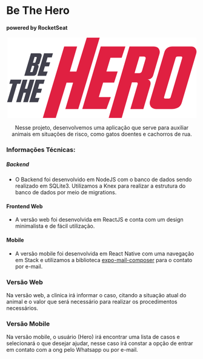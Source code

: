 # Be The Hero
#### powered by RocketSeat

<div align="center">
  <img src="https://github.com/RaphaPetrere/Omnistack11/blob/frontend/src/assets/logo.svg"></img>  
  <p>Nesse projeto, desenvolvemos uma aplicação que serve para auxiliar animais em situações de risco, como gatos doentes e cachorros de rua.</p>
</div>

### Informações Técnicas:

##### Backend
- O Backend foi desenvolvido em NodeJS com o banco de dados sendo realizado em SQLite3. Utilizamos a Knex para realizar a estrutura do banco de dados por meio de migrations.

#### Frontend Web
- A versão web foi desenvolvida em ReactJS e conta com um design minimalista e de fácil utilização.

#### Mobile
- A versão mobile foi desenvolvida em React Native com uma navegação em Stack e utilizamos a biblioteca [expo-mail-composer](https://docs.expo.io/versions/latest/sdk/mail-composer/) para o contato por e-mail.

### Versão Web

Na versão web, a clinica irá informar o caso, citando a situação atual do animal e o valor que será necessário para realizar os procedimentos necessários.

### Versão Mobile

Na versão mobile, o usuário (Hero) irá encontrar uma lista de casos e selecionará o que desejar ajudar, nesse caso irá constar a opção de entrar em contato com a ong pelo Whatsapp ou por e-mail.
